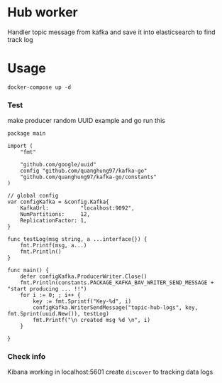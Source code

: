 # Hub worker

Handler topic message from kafka and save it into elasticsearch to find track log

# Usage

```
docker-compose up -d
```

### Test
make producer random UUID example and go run this
```
package main

import (
	"fmt"

	"github.com/google/uuid"
	config "github.com/quanghung97/kafka-go"
	"github.com/quanghung97/kafka-go/constants"
)

// global config
var configKafka = &config.Kafka{
	KafkaUrl:          "localhost:9092",
	NumPartitions:     12,
	ReplicationFactor: 1,
}

func testLog(msg string, a ...interface{}) {
	fmt.Printf(msg, a...)
	fmt.Println()
}

func main() {
	defer configKafka.ProducerWriter.Close()
	fmt.Println(constants.PACKAGE_KAFKA_BAV_WRITER_SEND_MESSAGE + "start producing ... !!")
	for i := 0; ; i++ {
		key := fmt.Sprintf("Key-%d", i)
		configKafka.WriterSendMessage("topic-hub-logs", key, fmt.Sprint(uuid.New()), testLog)
		fmt.Printf("\n created msg %d \n", i)
	}

}
```
### Check info
Kibana working in localhost:5601
create `discover` to tracking data logs
